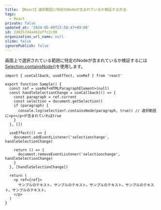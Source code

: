 ```yaml
---
title: 【React】選択範囲に特定のNodeが含まれているか検証する方法
tags:
  - React
private: false
updated_at: '2024-05-09T23:58:47+09:00'
id: 2d0257d4a4b2affc2c98
organization_url_name: null
slide: false
ignorePublish: false
---
```

画面上で選択されている範囲に特定のNodeが含まれているか検証するには[Selection.containsNode()](https://developer.mozilla.org/en-US/docs/Web/API/Selection/containsNode)を使用します。

```tsx
import { useCallback, useEffect, useRef } from 'react'

export function Sample() {
  const ref = useRef<HTMLParagraphElement>(null)
  const handleSelectionChange = useCallback(() => {
    const paragraph = ref.current
    const selection = document.getSelection()
    if (paragraph) {
      console.log(selection?.containsNode(paragraph, true)) // 選択範囲に<p></p>が含まれていればtrue
    }
  }, [])

  useEffect(() => {
    document.addEventListener('selectionchange', handleSelectionChange)

    return () => {
      document.removeEventListener('selectionchange', handleSelectionChange)
    }
  }, [handleSelectionChange])

  return (
    <p ref={ref}>
      サンプルのテキスト。サンプルのテキスト。サンプルのテキスト。サンプルのテキスト。サンプルのテキスト。
    </p>
  )
}

```
